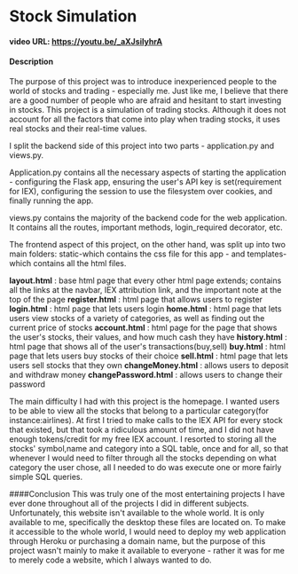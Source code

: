 # Stock Simulation
#### video URL: https://youtu.be/_aXJsiIyhrA
#### Description
The purpose of this project was to introduce inexperienced people to the world of stocks and trading - especially me.
Just like me, I believe that there are a good number of people who are afraid and hesitant to start investing in stocks.
This project is a simulation of trading stocks. Although it does not account for all the factors that come into play when trading stocks,
it uses real stocks and their real-time values.

I split the backend side of this project into two parts - application.py and views.py.

Application.py contains all the necessary aspects of starting the application - configuring the Flask app,
ensuring the user's API key is set(requirement for IEX), configuring the session to use the filesystem over cookies,
and finally running the app.

views.py contains the majority of the backend code for the web application. It contains all the routes, important methods,
login_required decorator, etc.

The frontend aspect of this project, on the other hand, was split up into two main folders: static-which contains the css file for this app - and
templates-which contains all the html files.

**layout.html** : base html page that every other html page extends; contains all the links at the navbar, IEX attribution link, and the important note at the top of the page
**register.html** : html page that allows users to register
**login.html** : html page that lets users login
**home.html** : html page that lets users view stocks of a variety of categories, as well as finding out the current price of stocks
**account.html** : html page for the page that shows the user's stocks, their values, and how much cash they have
**history.html** : html page that shows all of the user's transactions(buy,sell)
**buy.html** : html page that lets users buy stocks of their choice
**sell.html** : html page that lets users sell stocks that they own
**changeMoney.html** : allows users to deposit and withdraw money
**changePassword.html** : allows users to change their password

The main difficulty I had with this project is the homepage. I wanted users to be able to view all the stocks that belong to a particular category(for instance:airlines).
At first I tried to make calls to the IEX API for every stock that existed, but that took a ridiculous amount of time, and I did not have enough tokens/credit for my
free IEX account. I resorted to storing all the stocks' symbol,name and category into a SQL table, once and for all, so that whenever I would need to filter through
all the stocks depending on what category the user chose, all I needed to do was execute one or more fairly simple SQL queries. 

####Conclusion
This was truly one of the most entertaining projects I have ever done throughout all of the projects I did in different subjects. Unfortunately, this website isn't available 
to the whole world. It is only available to me, specifically the desktop these files are located on. To make it accessible to the whole world, I would need to deploy my web
application through Heroku or purchasing a domain name, but the purpose of this project wasn't mainly to make it available to everyone - rather it was for me to merely code a 
website, which I always wanted to do.
